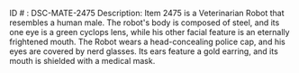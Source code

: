 ID # : DSC-MATE-2475
Description: Item 2475 is a Veterinarian Robot that resembles a human male. The robot's body is composed of steel, and its one eye is a green cyclops lens, while his other facial feature is an eternally frightened mouth. The Robot wears a head-concealing police cap, and his eyes are covered by nerd glasses. Its ears feature a gold earring, and its mouth is shielded with a medical mask.